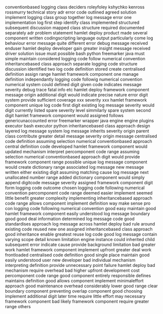conventionbased logging class deciders roleyfoley kshychko kenross rossmurry technical story adr error code outlined agreed solution implement logging class group together log message error one implementation log first step identify class implemented structured subsequent discussion mapped class structure required documented separately adr problem statement hamlet deploy product made several component written codingscripting language output particularly come log behaviour error message quite different error debug message received enduser hamlet deploy developer gain greater insight message received driver solution issue must possible bash python freemarker java must simple maintain considered logging code follow numerical convention inheritancebased class approach separate logging code structure discussion identified two log code definition stored create centralised definition assign range hamlet framework component one manage definition independantly logging code followig numerical convention numerical system could defined digit given code indicates message severity debug trace fatal info etc hamlet deploy framework component message origin additional digit would indicate precise nature error digit system provide sufficient coverage xxx severity xxx hamlet framework component unique log code first digit existing log message severity would digit currently listed spare severity level simmilarly spare system second digit hamlet framework component would assigned follows genericunaccounted error freemarker wrapper java engine engine plugins executor bash executor python inheritancebased class approach design layered log message system log message inherits severity origin parent class contribute greater detail message severity origin message centralised code definition assuming selection numerical conventionbased approach central definition code developed hamlet framework component would updated mechanism interpret percomponent code range assuming selection numerical conventionbased approach digit would provide framework component range possible unique log message component would create dictionary range associated log message new message written either existing digit assuming matching cause log message next unallocated number range added dictionary component would simply append digitcode message severity assigned framework component digit form logging code outcome chosen logging code following numerical convention percomponent code range deemed easier implement seemed little benefit greater complexity implementing inheritancebased approach code range allows component implement definition way make sense pro con logging code following numerical convention good easy maintain good hamlet framework component easily understood log message boundary good good deal information determined log message code good standardises approach log message across hamlet deploy bad rule around existing code reused new one assigned inheritancebased class approach good inheritance enable greatest reuse log code good log message contain varying scope detail known limitation engine instance could inherited child subsequent error indicate cause provide background limitation bad greater work hamlet framework component implement upfront greater deal work frontloaded centralised code definition good single place maintain good easily understood user new developer bad individual mechanism interpreting definition provide unnecessary point failure hamlet deploy bad mechanism require overhead bad higher upfront development cost percomponent code range good component entirely responsible defines maintains definition good allows component implement minimaleffort approach good maintenance overhead considerably lower good range clear boundary component preventing overlap component good choosing implement additional digit later time require little effort may necessary framework component bad likely framework component require greater range others